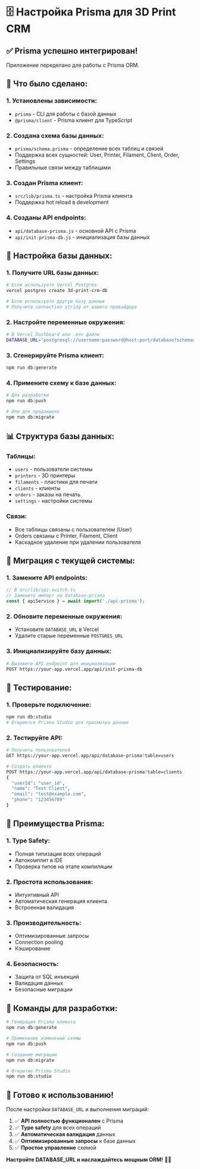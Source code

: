 # 🗄️ Настройка Prisma для 3D Print CRM

## ✅ **Prisma успешно интегрирован!**

Приложение переделано для работы с Prisma ORM.

## 🔧 **Что было сделано:**

### 1. **Установлены зависимости:**
- `prisma` - CLI для работы с базой данных
- `@prisma/client` - Prisma клиент для TypeScript

### 2. **Создана схема базы данных:**
- `prisma/schema.prisma` - определение всех таблиц и связей
- Поддержка всех сущностей: User, Printer, Filament, Client, Order, Settings
- Правильные связи между таблицами

### 3. **Создан Prisma клиент:**
- `src/lib/prisma.ts` - настройка Prisma клиента
- Поддержка hot reload в development

### 4. **Созданы API endpoints:**
- `api/database-prisma.js` - основной API с Prisma
- `api/init-prisma-db.js` - инициализация базы данных

## 🚀 **Настройка базы данных:**

### 1. **Получите URL базы данных:**
```bash
# Если используете Vercel Postgres
vercel postgres create 3d-print-crm-db

# Если используете другую базу данных
# Получите connection string от вашего провайдера
```

### 2. **Настройте переменные окружения:**
```bash
# В Vercel Dashboard или .env файле
DATABASE_URL="postgresql://username:password@host:port/database?schema=public"
```

### 3. **Сгенерируйте Prisma клиент:**
```bash
npm run db:generate
```

### 4. **Примените схему к базе данных:**
```bash
# Для разработки
npm run db:push

# Или для продакшена
npm run db:migrate
```

## 📊 **Структура базы данных:**

### **Таблицы:**
- `users` - пользователи системы
- `printers` - 3D принтеры
- `filaments` - пластики для печати
- `clients` - клиенты
- `orders` - заказы на печать
- `settings` - настройки системы

### **Связи:**
- Все таблицы связаны с пользователем (User)
- Orders связаны с Printer, Filament, Client
- Каскадное удаление при удалении пользователя

## 🔄 **Миграция с текущей системы:**

### 1. **Замените API endpoints:**
```javascript
// В src/lib/api-switch.ts
// Замените импорт на database-prisma
const { apiService } = await import('./api-prisma');
```

### 2. **Обновите переменные окружения:**
- Установите `DATABASE_URL` в Vercel
- Удалите старые переменные `POSTGRES_URL`

### 3. **Инициализируйте базу данных:**
```bash
# Вызовите API endpoint для инициализации
POST https://your-app.vercel.app/api/init-prisma-db
```

## 🧪 **Тестирование:**

### 1. **Проверьте подключение:**
```bash
npm run db:studio
# Откроется Prisma Studio для просмотра данных
```

### 2. **Тестируйте API:**
```bash
# Получить пользователей
GET https://your-app.vercel.app/api/database-prisma?table=users

# Создать клиента
POST https://your-app.vercel.app/api/database-prisma?table=clients
{
  "userId": "user_id",
  "name": "Test Client",
  "email": "test@example.com",
  "phone": "123456789"
}
```

## 🎯 **Преимущества Prisma:**

### 1. **Type Safety:**
- Полная типизация всех операций
- Автокомплит в IDE
- Проверка типов на этапе компиляции

### 2. **Простота использования:**
- Интуитивный API
- Автоматическая генерация клиента
- Встроенная валидация

### 3. **Производительность:**
- Оптимизированные запросы
- Connection pooling
- Кэширование

### 4. **Безопасность:**
- Защита от SQL инъекций
- Валидация данных
- Безопасные миграции

## 🔧 **Команды для разработки:**

```bash
# Генерация Prisma клиента
npm run db:generate

# Применение изменений схемы
npm run db:push

# Создание миграции
npm run db:migrate

# Открытие Prisma Studio
npm run db:studio
```

## 🎊 **Готово к использованию!**

После настройки `DATABASE_URL` и выполнения миграций:

1. ✅ **API полностью функционален** с Prisma
2. ✅ **Type safety** для всех операций
3. ✅ **Автоматическая валидация** данных
4. ✅ **Оптимизированные запросы** к базе данных
5. ✅ **Простое управление** схемой

**Настройте DATABASE_URL и наслаждайтесь мощным ORM!** 🚀🎊
